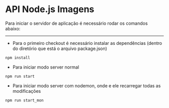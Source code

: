 # API Node.js Imagens
Para iniciar o servidor de aplicação é necessário rodar os comandos abaixo:

* * * *

* Para o primeiro checkout é necessário instalar as dependências (dentro do diretório que está o arquivo package.json)
```shell
npm install 
```

* Para iniciar modo server normal
```shell
npm run start
```

* Para iniciar modo server com nodemon, onde e ele recarregar todas as modificações
```shell
npm run start_mon
```
